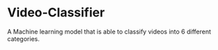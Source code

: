 # Video-Classifier
A Machine learning model that is able to classify videos into 6 different categories.
